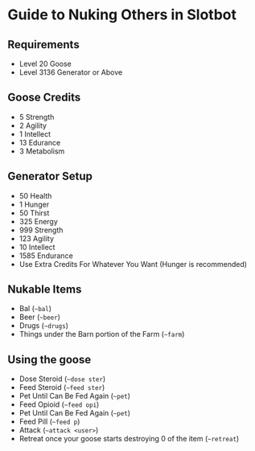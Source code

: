 # Guide to Nuking Others in Slotbot

## Requirements
- Level 20 Goose
- Level 3136 Generator or Above

## Goose Credits
- 5 Strength
- 2 Agility
- 1 Intellect
- 13 Edurance
- 3 Metabolism

## Generator Setup
- 50 Health
- 1 Hunger
- 50 Thirst
- 325 Energy
- 999 Strength
- 123 Agility
- 10 Intellect
- 1585 Endurance
- Use Extra Credits For Whatever You Want (Hunger is recommended)

## Nukable Items
- Bal (`~bal`)
- Beer (`~beer`)
- Drugs (`~drugs`)
- Things under the Barn portion of the Farm (`~farm`)

## Using the goose
- Dose Steroid (`~dose ster`)
- Feed Steroid (`~feed ster`)
- Pet Until Can Be Fed Again (`~pet`)
- Feed Opioid (`~feed opi`)
- Pet Until Can Be Fed Again (`~pet`)
- Feed Pill (`~feed p`)
- Attack (`~attack <user>`)
- Retreat once your goose starts destroying 0 of the item (`~retreat`)

